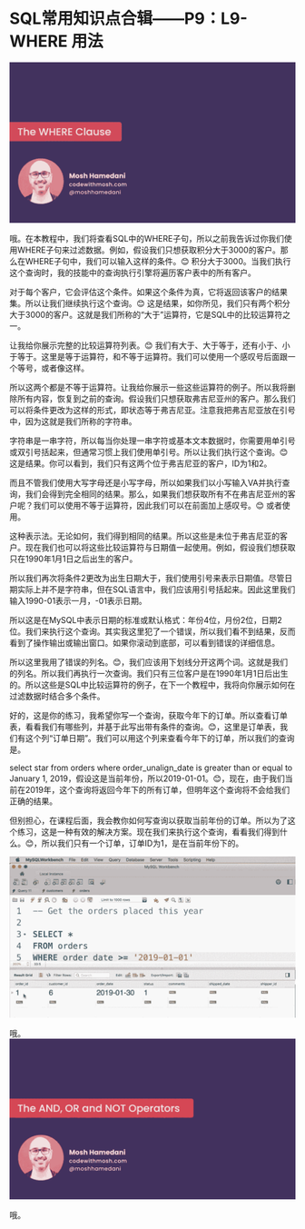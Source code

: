 # SQL常用知识点合辑——P9：L9- WHERE 用法 

![](img/ff2e7e12377dd7f5a0561f67e97f91d5_0.png)

哦。在本教程中，我们将查看SQL中的WHERE子句，所以之前我告诉过你我们使用WHERE子句来过滤数据。例如，假设我们只想获取积分大于3000的客户。那么在WHERE子句中，我们可以输入这样的条件。😊 积分大于3000。当我们执行这个查询时，我的技能中的查询执行引擎将遍历客户表中的所有客户。

对于每个客户，它会评估这个条件。如果这个条件为真，它将返回该客户的结果集。所以让我们继续执行这个查询。😊 这是结果，如你所见，我们只有两个积分大于3000的客户。这就是我们所称的“大于”运算符，它是SQL中的比较运算符之一。

让我给你展示完整的比较运算符列表。😊 我们有大于、大于等于，还有小于、小于等于。这里是等于运算符，和不等于运算符。我们可以使用一个感叹号后面跟一个等号，或者像这样。

所以这两个都是不等于运算符。让我给你展示一些这些运算符的例子。所以我将删除所有内容，恢复到之前的查询。假设我们只想获取弗吉尼亚州的客户。那么我们可以将条件更改为这样的形式，即状态等于弗吉尼亚。注意我把弗吉尼亚放在引号中，因为这就是我们所称的字符串。

字符串是一串字符，所以每当你处理一串字符或基本文本数据时，你需要用单引号或双引号括起来，但通常习惯上我们使用单引号。所以让我们执行这个查询。😊 这是结果。你可以看到，我们只有这两个位于弗吉尼亚的客户，ID为1和2。

而且不管我们使用大写字母还是小写字母，所以如果我们以小写输入VA并执行查询，我们会得到完全相同的结果。那么，如果我们想获取所有不在弗吉尼亚州的客户呢？我们可以使用不等于运算符，因此我们可以在前面加上感叹号。😊 或者使用。

这种表示法。无论如何，我们得到相同的结果。所以这些是未位于弗吉尼亚的客户。现在我们也可以将这些比较运算符与日期值一起使用。例如，假设我们想获取只在1990年1月1日之后出生的客户。

所以我们再次将条件2更改为出生日期大于，我们使用引号来表示日期值。尽管日期实际上并不是字符串，但在SQL语言中，我们应该用引号括起来。因此这里我们输入1990-01表示一月，-01表示日期。

所以这是在MySQL中表示日期的标准或默认格式：年份4位，月份2位，日期2位。我们来执行这个查询。其实我这里犯了一个错误，所以我们看不到结果，反而看到了操作输出或输出窗口。如果你滚动到底部，可以看到错误的详细信息。

所以这里我用了错误的列名。😊，我们应该用下划线分开这两个词。这就是我们的列名。所以我们再执行一次查询。我们只有三位客户是在1990年1月1日后出生的。所以这些是SQL中比较运算符的例子，在下一个教程中，我将向你展示如何在过滤数据时结合多个条件。

好的，这是你的练习，我希望你写一个查询，获取今年下的订单。所以查看订单表，看看我们有哪些列，并基于此写出带有条件的查询。😊，这里是订单表，我们有这个列“订单日期”。我们可以用这个列来查看今年下的订单，所以我们的查询是。

select star from orders where order_unalign_date is greater than or equal to January 1, 2019，假设这是当前年份，所以2019-01-01。😊，现在，由于我们当前在2019年，这个查询将返回今年下的所有订单，但明年这个查询将不会给我们正确的结果。

但别担心，在课程后面，我会教你如何写查询以获取当前年份的订单。所以为了这个练习，这是一种有效的解决方案。现在我们来执行这个查询，看看我们得到什么。😊，所以我们只有一个订单，订单ID为1，是在当前年份下的。

![](img/ff2e7e12377dd7f5a0561f67e97f91d5_2.png)

哦。![](img/ff2e7e12377dd7f5a0561f67e97f91d5_4.png)

哦。
